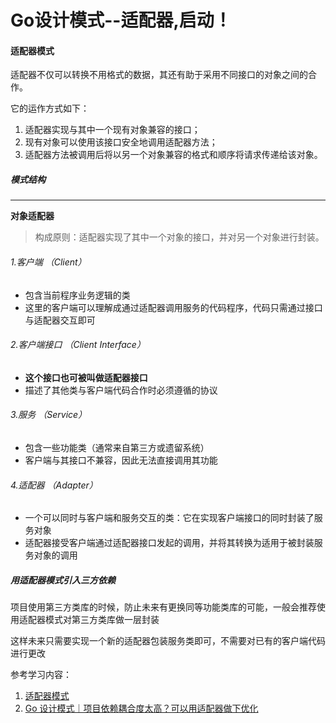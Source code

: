# Go设计模式--适配器,启动！

#### 适配器模式
适配器不仅可以转换不用格式的数据，其还有助于采用不同接口的对象之间的合作。

它的运作方式如下：
1. 适配器实现与其中一个现有对象兼容的接口；
2. 现有对象可以使用该接口安全地调用适配器方法；
3. 适配器方法被调用后将以另一个对象兼容的格式和顺序将请求传递给该对象。

##### 模式结构

---

**对象适配器**
> 构成原则：适配器实现了其中一个对象的接口，并对另一个对象进行封装。

###### 1.客户端 （Client） 
+ 包含当前程序业务逻辑的类
+ 这里的客户端可以理解成通过适配器调用服务的代码程序，代码只需通过接口与适配器交互即可
###### 2.客户端接口 （Client Interface）
+ **这个接口也可被叫做适配器接口**
+ 描述了其他类与客户端代码合作时必须遵循的协议
###### 3.服务 （Service）
+ 包含一些功能类（通常来自第三方或遗留系统）
+ 客户端与其接口不兼容，因此无法直接调用其功能
###### 4.适配器 （Adapter）
+ 一个可以同时与客户端和服务交互的类：它在实现客户端接口的同时封装了服务对象
+ 适配器接受客户端通过适配器接口发起的调用，并将其转换为适用于被封装服务对象的调用



##### 用适配器模式引入三方依赖
项目使用第三方类库的时候，防止未来有更换同等功能类库的可能，一般会推荐使用适配器模式对第三方类库做一层封装

这样未来只需要实现一个新的适配器包装服务类即可，不需要对已有的客户端代码进行更改


参考学习内容：
1. [适配器模式](https://refactoringguru.cn/design-patterns/adapter)
2. [Go 设计模式｜项目依赖耦合度太高？可以用适配器做下优化](https://mp.weixin.qq.com/s?__biz=MzUzNTY5MzU2MA==&mid=2247497405&idx=1&sn=425262da90e6812599960616480718d6&scene=21#wechat_redirect)